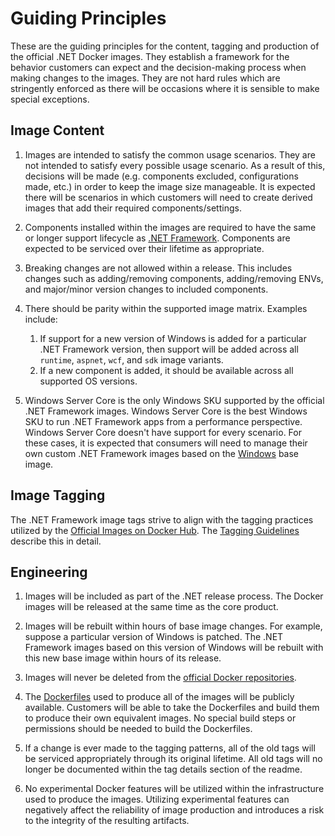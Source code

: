 # Guiding Principles

These are the guiding principles for the content, tagging and production of the official .NET Docker images.  They establish a framework for the behavior customers can expect and the decision-making process when making changes to the images.  They are not hard rules which are stringently enforced as there will be occasions where it is sensible to make special exceptions.

## Image Content

1. Images are intended to satisfy the common usage scenarios.  They are not intended to satisfy every possible usage scenario.  As a result of this, decisions will be made (e.g. components excluded, configurations made, etc.) in order to keep the image size manageable.  It is expected there will be scenarios in which customers will need to create derived images that add their required components/settings.

1. Components installed within the images are required to have the same or longer support lifecycle as [.NET Framework](https://dotnet.microsoft.com/platform/support/policy/dotnet-framework).  Components are expected to be serviced over their lifetime as appropriate.

1. Breaking changes are not allowed within a release.  This includes changes such as adding/removing components, adding/removing ENVs, and major/minor version changes to included components.

1. There should be parity within the supported image matrix.  Examples include:
    1. If support for a new version of Windows is added for a particular .NET Framework version, then support will be added across all `runtime`, `aspnet`, `wcf`, and `sdk` image variants.
    1. If a new component is added, it should be available across all supported OS versions.

1. Windows Server Core is the only Windows SKU supported by the official .NET Framework images.  Windows Server Core is the best Windows SKU to run .NET Framework apps from a performance perspective.  Windows Server Core doesn't have support for every scenario.  For these cases, it is expected that consumers will need to manage their own custom .NET Framework images based on the [Windows](https://hub.docker.com/_/microsoft-windows) base image.

## Image Tagging

The .NET Framework image tags strive to align with the tagging practices utilized by the [Official Images on Docker Hub](https://hub.docker.com/search?q=&type=image&image_filter=official).  The [Tagging Guidelines](tagging-guidelines.md) describe this in detail.

## Engineering

1. Images will be included as part of the .NET release process.  The Docker images will be released at the same time as the core product.

1. Images will be rebuilt within hours of base image changes. For example, suppose a particular version of Windows is patched.  The .NET Framework images based on this version of Windows will be rebuilt with this new base image within hours of its release.

1. Images will never be deleted from the [official Docker repositories](https://hub.docker.com/_/microsoft-dotnet-framework/).

1. The [Dockerfiles](https://github.com/microsoft/dotnet-framework-docker/search?q=filename%3ADockerfile) used to produce all of the images will be publicly available. Customers will be able to take the Dockerfiles and build them to produce their own equivalent images.  No special build steps or permissions should be needed to build the Dockerfiles.

1. If a change is ever made to the tagging patterns, all of the old tags will be serviced appropriately through its original lifetime.  All old tags will no longer be documented within the tag details section of the readme.

1. No experimental Docker features will be utilized within the infrastructure used to produce the images.  Utilizing experimental features can negatively affect the reliability of image production and introduces a risk to the integrity of the resulting artifacts.
